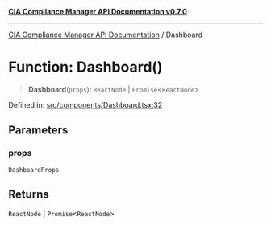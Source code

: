 [**CIA Compliance Manager API Documentation v0.7.0**](../README.md)

***

[CIA Compliance Manager API Documentation](../globals.md) / Dashboard

# Function: Dashboard()

> **Dashboard**(`props`): `ReactNode` \| `Promise`\<`ReactNode`\>

Defined in: [src/components/Dashboard.tsx:32](https://github.com/Hack23/cia-compliance-manager/blob/main/src/components/Dashboard.tsx#L32)

## Parameters

### props

`DashboardProps`

## Returns

`ReactNode` \| `Promise`\<`ReactNode`\>
